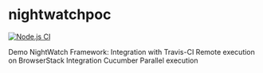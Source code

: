 # nightwatchpoc

[![Node.js CI](https://github.com/akmish/nightwatchpoc/actions/workflows/build-scheduler.js.yml/badge.svg)](https://github.com/akmish/nightwatchpoc/actions/workflows/build-scheduler.js.yml)

Demo NightWatch Framework:
  Integration with Travis-CI
  Remote execution on BrowserStack
  Integration Cucumber
  Parallel execution

